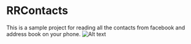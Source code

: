 # RRContacts
This is a sample project for reading all the contacts from facebook and address book on your phone.
![Alt text](/blob/master/screenshots/screenshot1.png?raw=true "No contacts are selected")

